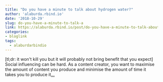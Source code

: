 ```yaml
---
title: "Do you have a minute to talk about hydrogen water?"
author: 'alaburda.rbind.io'
date: '2018-10-29'
slug: do-you-have-a-minute-to-talk-a
link: https://alaburda.rbind.io/post/do-you-have-a-minute-to-talk-about-hydrogen-water/
categories:
- bloglink
tags:
  - alaburdarbindio
---
```


[tl;dr: it won't kill you but it will probably not bring benefit that you expect] Social influencing can be hard. As a content creator, you want to maximise the amount of content you produce and minimise the amount of time it takes you to produce it[... <i class="fas fa-external-link-alt"></i>](https://alaburda.rbind.io/post/do-you-have-a-minute-to-talk-about-hydrogen-water/)

